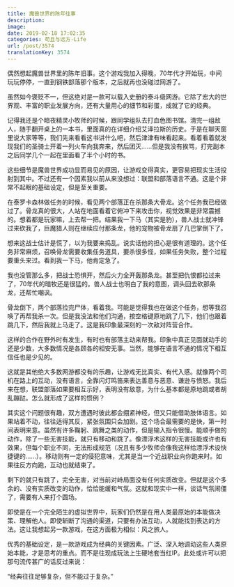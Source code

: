 ```yaml
---
title: 魔兽世界的陈年往事
description: 
image: 
date: 2019-02-18 17:02:35
categories: 苟且与远方-Life
url: /post/3574
translationKey: 3574
---
```


偶然想起魔兽世界里的陈年旧事。这个游戏我加入得晚，70年代才开始玩，中间玩玩停停，一直到钢铁部落那个版本，之后就再也没碰过网游了。

虽然如今褒贬不一，但这绝对是一款可以载入史册的泰斗级网游。它除了宏大的世界观、丰富的职业发展方向，还有大量用心的细节和彩蛋，成就了它的经典。

记得我还是个暗夜精灵小牧师的时候，跟同学组队去打血色图书馆。清完一组敌人，随手翻开桌上的一本书，里面真的在详细介绍艾泽拉斯的历史。于是在聊天窗里说大家等等，我们先来看看这书讲什么吧，然后津津有味看起来。看着看着就发现我们的圣骑士开着一列火车向我奔来，然后团灭……但是我没有挨骂，打完副本之后同学几个一起在里面看了半个小时的书。

这些细节是魔兽世界成功显而易见的原因，让游戏变得真实，更容易把现实生活投射到其中。不过还有一个因素我以前从来没想过：联盟和部落语言不通。这是个非常不起眼的基础设定，但是至关重要。

在泰罗卡森林做任务的时候，看见两个部落正在杀那条大骨龙。这个任务我已经做过了。骨龙真的很大，人站在地面看着它俯冲下来攻击你，视觉效果是非常震撼的。想着都是玩家嘛，上去帮一把。结果我一下马（其实是豹），兽人战士就冲锋过来砍我了，巨魔猎人则在继续应付那条龙，他的宠物被骨龙扇了几巴掌倒下了。

想来这战士估计是慌了，以为我要来捣乱。说实话他的担心是很有道理的。这个任务非常麻烦，召唤骨龙需要收集任务道具，要杀很多怪，如果任务失败，整个过程要重头来过。看到我一下马，他肯定急了。

我也没管那么多，把战士恐惧开，然后火力全开轰那条龙。甚至把仇恨都拉过来了，70年代的暗牧还是很猛的。兽人战士也明白了我的意图，调头回去砍那条龙，还帮忙嘲讽。

骨龙倒下，两个部落捡完尸体，看着我。可能是觉得我也在做这个任务，想等我召唤了再帮我杀一次。但是我没法和他们沟通，按空格键原地跳了几下，他们也跟着跳几下，然后我就上马走了。这是我印象最深刻的一次敌对阵营合作。

这样的合作在野外时有发生，有时也有部落主动来帮我。印象中真正见面就动手的还是少数，大多数情况是各顾各的相安无事。当然，能够在语言不通的情况下相互信任也是少见的。

这就是其他绝大多数网游都没有的乐趣，让游戏无比真实、有代入感。就像两个司机在路上的互动，没有语言，全靠闪灯鸣笛来表达善意与恶意、谦逊与愤怒。我后来在想，联盟部落如果要相互示好，表明没有敌意，为什么基本都是原地跳或者胡乱蹦跶。怎么就形成了这样的惯例？

其实这个问题很有趣，双方遭遇时彼此都会绷紧神经，但又只能借助肢体语言。如果站着不动，往往适得其反，紧张氛围只会加剧。这个场合最需要的是快，第一时间表明来意。虽然有许多鞠躬、跳舞之类的动作，但是输入指令很慢。能顺手做的动作，除了一些无害技能，就只有移动和跳了。像漂浮术这样的无害技能或许也有效果，但每个职业不同，无法形成规范（况且有多少牧师会像我这样给漂浮术设快捷键的……）。移动则有一定的侵犯意味，尤其是当一个近战职业向你跑来时。如果往反方向跑，互动也就结束了。

剩下的就只有跳了，完全无害，对当前对峙局面没有任何实质改变。但就是这个多余的、没有实质改变的动作，恰恰能缓和气氛。这就和现实中一样，谈话气氛闹僵了，需要有人来打个圆场。

即使是在一个完全陌生的虚拟世界中，玩家们仍然是在用人类最原始的本能做决策、理解他人。即使斩断了沟通的渠道，只要有办法互动，人就能找到表达的方法。这让我想起另一款游戏，在这方面极为相似：风之旅人。

优秀的基础设定，是一款游戏成为经典的关键因素。广泛、深入地调动这些人类原始本能，才是思考的重点。而不是往现成玩法上生硬地套当红IP。此处或许可以把那句流传甚广的话反过来说：

“经典往往足够复杂，但不能过于复杂。”​​​